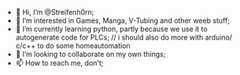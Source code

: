 - 👋 Hi, I’m @Streifenh0rn;
- 👀 I’m interested in Games, Manga, V-Tubing and other weeb stuff;
- 🌱 I’m currently learning python, partly because we use it to autogenerate code for PLCs;  // i should also do more with arduino/ c/c++ to do some homeautomation
- 💞️ I’m looking to collaborate on my own things;
- 📫 How to reach me, don't;

<!---
Streifenh0rn/Streifenh0rn is a ✨ special ✨ repository because its `README.md` (this file) appears on your GitHub profile.
You can click the Preview link to take a look at your changes.
--->
